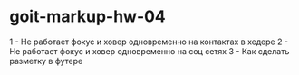 # goit-markup-hw-04

1 - Не работает фокус и ховер одновременно на контактах в хедере
2 - Не работает фокус и ховер одновременно на соц сетях
3 - Как сделать разметку в футере
